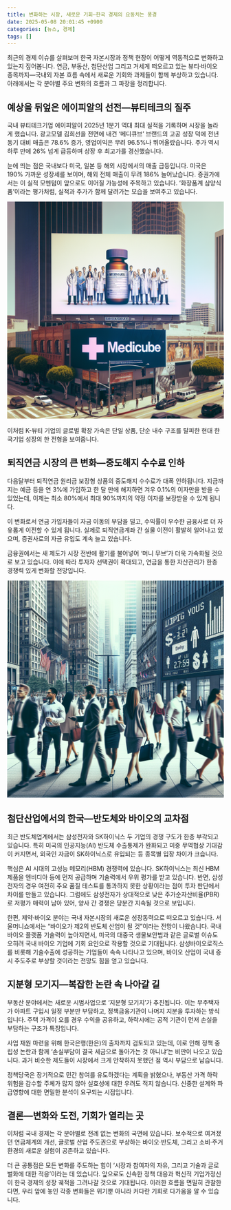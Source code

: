 ```yaml
---
title: 변화하는 시장, 새로운 기회—한국 경제의 요동치는 풍경
date: 2025-05-08 20:01:45 +0900
categories: [뉴스, 경제]
tags: []
---
```


최근의 경제 이슈를 살펴보며 한국 자본시장과 정책 현장이 어떻게 역동적으로 변화하고 있는지 짚어봅니다. 연금, 부동산, 첨단산업 그리고 거세게 떠오르고 있는 뷰티·바이오 종목까지—국내외 자본 흐름 속에서 새로운 기회와 과제들이 함께 부상하고 있습니다. 아래에서는 각 분야별 주요 변화의 흐름과 그 파장을 정리합니다.

## 예상을 뒤엎은 에이피알의 선전—뷰티테크의 질주

국내 뷰티테크기업 에이피알이 2025년 1분기 역대 최대 실적을 기록하며 시장을 놀라게 했습니다. 광고모델 김희선을 전면에 내건 ‘메디큐브’ 브랜드의 고공 성장 덕에 전년 동기 대비 매출은 78.6% 증가, 영업이익은 무려 96.5%나 뛰어올랐습니다. 주가 역시 하루 만에 26% 넘게 급등하며 상장 후 최고가를 경신했습니다.

눈에 띄는 점은 국내보다 미국, 일본 등 해외 시장에서의 매출 급등입니다. 미국은 190% 가까운 성장세를 보이며, 해외 전체 매출이 무려 186% 늘어났습니다. 증권가에서는 이 실적 모멘텀이 앞으로도 이어질 가능성에 주목하고 있습니다. ‘화장품계 삼양식품’이라는 평가처럼, 실적과 주가가 함께 달려가는 모습을 보여주고 있습니다.

![메디큐브 광고가 내걸린 미국 LA 시내의 대형 전광판](assets/img/2025-05-08-51c0007b-d1d9-484a-bbfc-343f20e7a758/1746702167126.png)

이처럼 K-뷰티 기업의 글로벌 확장 가속은 단일 상품, 단순 내수 구조를 탈피한 현대 한국기업 성장의 한 전형을 보여줍니다.

## 퇴직연금 시장의 큰 변화—중도해지 수수료 인하

다음달부터 퇴직연금 원리금 보장형 상품의 중도해지 수수료가 대폭 인하됩니다. 지금까지는 예금 등을 연 3%에 가입하고 한 달 만에 해지하면 겨우 0.1%의 이자만을 받을 수 있었는데, 이제는 최소 80%에서 최대 90%까지의 약정 이자를 보장받을 수 있게 됩니다. 

이 변화로서 연금 가입자들이 자금 이동의 부담을 덜고, 수익률이 우수한 금융사로 더 자유롭게 이전할 수 있게 됩니다. 실제로 퇴직연금계좌 간 실물 이전이 활발히 일어나고 있으며, 증권사로의 자금 유입도 계속 늘고 있습니다.

금융권에서는 새 제도가 시장 전반에 활기를 불어넣어 ‘머니 무브’가 더욱 가속화될 것으로 보고 있습니다. 이에 따라 투자자 선택권이 확대되고, 연금을 통한 자산관리가 한층 경쟁력 있게 변화할 전망입니다.

![직장인들이 퇴근하며 다양한 금융광고가 펼쳐진 여의도 거리](assets/img/2025-05-08-51c0007b-d1d9-484a-bbfc-343f20e7a758/1746702184473.png)

## 첨단산업에서의 한국—반도체와 바이오의 교차점

최근 반도체업계에서는 삼성전자와 SK하이닉스 두 기업의 경쟁 구도가 한층 부각되고 있습니다. 특히 미국의 인공지능(AI) 반도체 수출통제가 완화되고 미중 무역협상 기대감이 커지면서, 외국인 자금이 SK하이닉스로 유입되는 등 종목별 입장 차이가 크습니다.

핵심은 AI 시대의 고성능 메모리(HBM) 경쟁력에 있습니다. SK하이닉스는 최신 HBM 제품을 엔비디아 등에 먼저 공급하며 기술력에서 우위 평가를 받고 있습니다. 반면, 삼성전자의 경우 여전히 주요 품질 테스트를 통과하지 못한 상황이라는 점이 투자 판단에서 차이를 만들고 있습니다. 그럼에도 삼성전자가 상대적으로 낮은 주가순자산비율(PBR)로 저평가 매력이 남아 있어, 양사 간 경쟁은 당분간 지속될 것으로 보입니다.

한편, 제약·바이오 분야는 국내 자본시장의 새로운 성장동력으로 떠오르고 있습니다. 서울머니쇼에서는 “바이오가 제2의 반도체 산업이 될 것”이라는 전망이 나왔습니다. 국내 바이오 플랫폼 기술력이 높아지면서, 미국의 대중국 생물보안법과 같은 글로벌 이슈도 오히려 국내 바이오 기업에 기회 요인으로 작용할 것으로 기대됩니다. 삼성바이오로직스를 비롯해 기술수출에 성공하는 기업들이 속속 나타나고 있으며, 바이오 산업이 국내 증시 주도주로 부상할 것이라는 전망도 힘을 얻고 있습니다.

## 지분형 모기지—복잡한 논란 속 나아갈 길

부동산 분야에서는 새로운 시범사업으로 ‘지분형 모기지’가 추진됩니다. 이는 무주택자가 아파트 구입시 일정 부분만 부담하고, 정책금융기관이 나머지 지분을 투자하는 방식입니다. 주택 가격이 오를 경우 수익을 공유하고, 하락시에는 공적 기관이 먼저 손실을 부담하는 구조가 특징입니다.

사업 재원 마련을 위해 한국은행(한은)의 출자까지 검토되고 있는데, 이로 인해 정책 중립성 논란과 함께 ‘손실부담이 결국 세금으로 돌아가는 것 아니냐’는 비판이 나오고 있습니다. 과거 비슷한 제도들이 시장에서 크게 안착하지 못했던 점 역시 부담으로 남습니다.

정책당국은 장기적으로 민간 참여를 유도하겠다는 계획을 밝혔으나, 부동산 가격 하락 위험을 감수할 주체가 많지 않아 실효성에 대한 우려도 적지 않습니다. 신중한 설계와 파급영향에 대한 면밀한 분석이 요구되는 시점입니다.

## 결론—변화와 도전, 기회가 열리는 곳

이처럼 국내 경제는 각 분야별로 전례 없는 변화의 국면에 있습니다. 보수적으로 여겨졌던 연금체계의 개선, 글로벌 산업 주도권으로 부상하는 바이오·반도체, 그리고 소비·주거 환경의 새로운 실험이 공존하고 있습니다.

더 큰 공통점은 모든 변화를 주도하는 힘이 ‘시장과 참여자의 자유, 그리고 기술과 글로벌화에 대한 적응’이라는 데 있습니다. 앞으로도 신속한 정책 대응과 혁신적 기업가정신이 한국 경제의 성장 궤적을 그려나갈 것으로 기대됩니다. 이러한 흐름을 면밀히 관찰한다면, 우리 앞에 놓인 각종 변화들은 위기뿐 아니라 커다란 기회로 다가옴을 알 수 있습니다.
